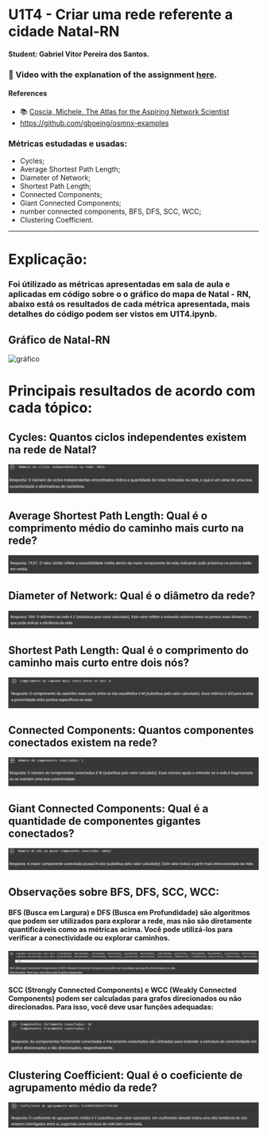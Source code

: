 # U1T4 - Criar uma rede referente a cidade Natal-RN

#### Student: Gabriel Vitor Pereira dos Santos.

### 🔗 Video with the explanation of the assignment [here](https://www.loom.com/share/841cfd3283b843eea0c456db2b3bce12?sid=c5c35dd5-ae20-448d-a868-aba5837ccfa9).

#### References

- :books: [Coscia, Michele. The Atlas for the Aspiring Network Scientist](https://www.networkatlas.eu/)
- https://github.com/gboeing/osmnx-examples

### Métricas estudadas e usadas:
* Cycles; 
* Average Shortest Path Length; 
* Diameter of Network;
* Shortest Path Length; 
* Connected Components; 
* Giant Connected Components; 
* number connected components, BFS, DFS, SCC, WCC;
* Clustering Coefficient.
----------------
# Explicação: 
### Foi útilizado as métricas apresentadas em sala de aula e aplicadas em código sobre o o gráfico do mapa de Natal - RN, abaixo está os resultados de cada métrica apresentada, mais detalhes do código podem ser vistos em U1T4.ipynb.


## Gráfico de Natal-RN
![gráfico](images/gráfico.png)
# Principais resultados de acordo com cada tópico:
## Cycles: Quantos ciclos independentes existem na rede de Natal?
![cycles](images/Cycles.png)
## Average Shortest Path Length: Qual é o comprimento médio do caminho mais curto na rede?
![AVG](images/AVG.png)
## Diameter of Network: Qual é o diâmetro da rede?
![Diameter](images/Diameter.png)
## Shortest Path Length: Qual é o comprimento do caminho mais curto entre dois nós?
![Shortest Path Length](images/ShortestPathLength.png)
## Connected Components: Quantos componentes conectados existem na rede?
![Connected Components](images/ConnectedComponents.png)
## Giant Connected Components: Qual é a quantidade de componentes gigantes conectados?
![Giant Connected Components](images/GiantConnectedComponents.png)
## Observações sobre BFS, DFS, SCC, WCC: 
#### BFS (Busca em Largura) e DFS (Busca em Profundidade) são algoritmos que podem ser utilizados para explorar a rede, mas não são diretamente quantificáveis como as métricas acima. Você pode utilizá-los para verificar a conectividade ou explorar caminhos.
![BFSeDFS](images/BFSeDFS.png)
#### SCC (Strongly Connected Components) e WCC (Weakly Connected Components) podem ser calculadas para grafos direcionados ou não direcionados. Para isso, você deve usar funções adequadas:
![SCC](images/SCC.png)
## Clustering Coefficient: Qual é o coeficiente de agrupamento médio da rede?
![ClusteringCoefficient](images/ClusteringCoefficient.png)

